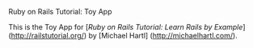 Ruby on Rails Tutorial: Toy App

This is the Toy App for [*Ruby on Rails Tutorial: Learn Rails by Example*] (http://railstutorial.org/) by [Michael Hartl] (http://michaelhartl.com/).